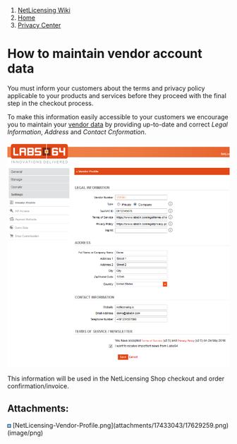 1.  [NetLicensing Wiki](index.html)
2.  [Home](Home_11010214.html)
3.  [Privacy Center](Privacy-Center_17433021.html)

<span id="title-text"> How to maintain vendor account data </span>
==================================================================


You must inform your customers about the terms and privacy policy
applicable to your products and services before they proceed with the
final step in the checkout process.

To make this information easily accessible to your customers we
encourage you to maintain your
<a href="https://go.netlicensing.io/console/v2/content/vendor/vendor.xhtml" class="external-link">vendor data</a>
by providing up-to-date and correct *Legal Information*, *Address* and
*Contact Cnformation*.

<a href="https://go.netlicensing.io/console/v2/content/vendor/vendor.xhtml" class="external-link"><img src="assets/images/17433043/17629259.png?effects=drop-shadow" title="Vendor Profile" alt="Vendor Profile" class="confluence-embedded-image" width="600" /></a>

This information will be used in the NetLicensing Shop checkout and
order confirmation/invoice.

Attachments:
------------

<img src="assets/images/icons/bullet_blue.gif" width="8" height="8" />
[NetLicensing-Vendor-Profile.png](attachments/17433043/17629259.png)
(image/png)  



